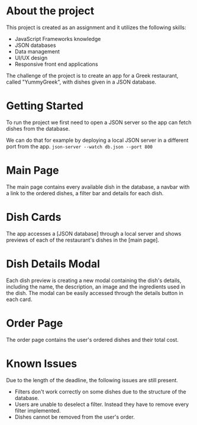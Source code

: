# About the project
This project is created as an assignment and it utilizes the following skills:
- JavaScript Frameworks knowledge
- JSON databases
- Data management
- UI/UX design
- Responsive front end applications

The challenge of the project is to create an app for a Greek restaurant, called "YummyGreek", with dishes given in a JSON database. 

# Getting Started
To run the project we first need to open a JSON server so the app can fetch dishes from the database.

We can do that for example by deploying a local JSON server in a different port from the app.
`json-server --watch db.json --port 800`

# Main Page
The main page contains every available dish in the database, a navbar with a link to the ordered dishes, a filter bar and details for each dish.

# Dish Cards
The app accesses a [JSON database] through a local server and shows previews of each of the restaurant's dishes in the [main page].

# Dish Details Modal
Each dish preview is creating a new modal containing the dish's details, including the name, the description, an image and the ingredients used in the dish. The modal can be easily accessed through the details button in each card.

# Order Page
The order page contains the user's ordered dishes and their total cost.

# Known Issues
Due to the length of the deadline, the following issues are still present.

- Filters don't work correctly on some dishes due to the structure of the database.
- Users are unable to deselect a filter. Instead they have to remove every filter implemented.
- Dishes cannot be removed from the user's order.
